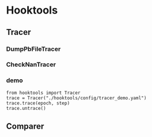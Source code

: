 # Hooktools

## Tracer 
### DumpPbFileTracer
### CheckNanTracer

### demo

```
from hooktools import Tracer
trace = Tracer("./hooktools/config/tracer_demo.yaml")
trace.trace(epoch, step)
trace.untrace()
```

## Comparer